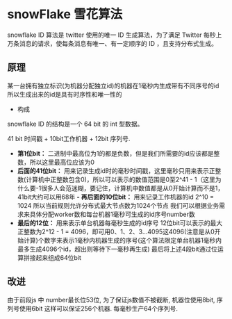 # snowFlake 雪花算法
snowflake ID 算法是 twitter 使用的唯一 ID 生成算法，为了满足 Twitter 每秒上万条消息的请求，使每条消息有唯一、有一定顺序的 ID ，且支持分布式生成。

## 原理
某一台拥有独立标识(为机器分配独立id)的机器在1毫秒内生成带有不同序号的id 
所以生成出来的id是具有时序性和唯一性的

- 构成

snowflake ID 的结构是一个 64 bit 的 int 型数据。

41 bit 时间戳 + 10bit工作机器 + 12bit 序列号.

- **第1位bit：** 
二进制中最高位为1的都是负数，但是我们所需要的id应该都是整数，所以这里最高位应该为0
- **后面的41位bit：** 
用来记录生成id时的毫秒时间戳，这里毫秒只用来表示正整数(计算机中正整数包含0)，所以可以表示的数值范围是0至2^41 - 1（这里为什么要-1很多人会范迷糊，要记住，计算机中数值都是从0开始计算而不是1， 41bit大约可以用68年
**- 再后面的10位bit：**
用来记录工作机器的id 
2^10 = 1024 所以当前规则允许分布式最大节点数为1024个节点 我们可以根据业务需求来具体分配worker数和每台机器1毫秒可生成的id序号number数
- **最后的12位：** 
用来表示单台机器每毫秒生成的id序号 
12位bit可以表示的最大正整数为2^12 - 1 = 4096，即可用0、1、2、3...4095这4096(注意是从0开始计算)个数字来表示1毫秒内机器生成的序号(这个算法限定单台机器1毫秒内最多生成4096个id，超出则等待下一毫秒再生成)
最后将上述4段bit通过位运算拼接起来组成64位bit

## 改进
由于前段js 中 number最长位53位, 为了保证js数值不被截断, 机器位使用8bit, 序列号使用6bit
这样可以保证256个机器. 每毫秒生产64个序列号.
